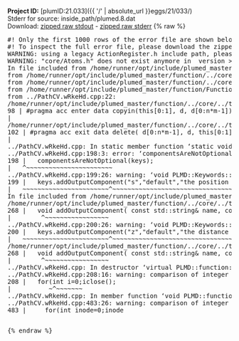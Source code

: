 **Project ID:** [plumID:21.033]({{ '/' | absolute_url }}eggs/21/033/)  
Stderr for source:  inside_path/plumed.8.dat   
Download: [zipped raw stdout](plumed.8.dat.plumed_master.stdout.txt.zip) - [zipped raw stderr](plumed.8.dat.plumed_master.stderr.txt.zip) 
{% raw %}
<pre>
#! Only the first 1000 rows of the error file are shown below
#! To inspect the full error file, please download the zipped raw stderr file above
WARNING: using a legacy ActionRegister.h include path, please use <<#include "core/ActionRegister.h">>
WARNING: "core/Atoms.h" does not exist anymore in  version >=2.10, you should change your code.
In file included from /home/runner/opt/include/plumed_master/function/../core/../tools/Tools.h:27,
from /home/runner/opt/include/plumed_master/function/../core/Action.h:28,
from /home/runner/opt/include/plumed_master/function/../core/ActionWithValue.h:25,
from /home/runner/opt/include/plumed_master/function/Function.h:25,
from ../PathCV.wRkeHd.cpp:22:
/home/runner/opt/include/plumed_master/function/../core/../tools/Tensor.h:98: warning: ignoring ‘#pragma acc enter’ [-Wunknown-pragmas]
98 | #pragma acc enter data copyin(this[0:1], d, d[0:n*m-1])
|
/home/runner/opt/include/plumed_master/function/../core/../tools/Tensor.h:102: warning: ignoring ‘#pragma acc exit’ [-Wunknown-pragmas]
102 | #pragma acc exit data delete( d[0:n*m-1], d, this[0:1])
|
../PathCV.wRkeHd.cpp: In static member function ‘static void PLMD::function::PathCV::registerKeywords(PLMD::Keywords&)’:
../PathCV.wRkeHd.cpp:198:3: error: ‘componentsAreNotOptional’ was not declared in this scope
198 |   componentsAreNotOptional(keys);
|   ^~~~~~~~~~~~~~~~~~~~~~~~
../PathCV.wRkeHd.cpp:199:26: warning: ‘void PLMD::Keywords::addOutputComponent(const std::string&, const std::string&, const std::string&)’ is deprecated: Use addOutputComponent with four argument and specify valid types for value from scalar/vector/matrix/grid [-Wdeprecated-declarations]
199 |   keys.addOutputComponent("s","default","the position on the path");
|   ~~~~~~~~~~~~~~~~~~~~~~~^~~~~~~~~~~~~~~~~~~~~~~~~~~~~~~~~~~~~~~~~~
In file included from /home/runner/opt/include/plumed_master/function/../core/Action.h:27:
/home/runner/opt/include/plumed_master/function/../core/../tools/Keywords.h:268:8: note: declared here
268 |   void addOutputComponent( const std::string& name, const std::string& key, const std::string& descr );
|        ^~~~~~~~~~~~~~~~~~
../PathCV.wRkeHd.cpp:200:26: warning: ‘void PLMD::Keywords::addOutputComponent(const std::string&, const std::string&, const std::string&)’ is deprecated: Use addOutputComponent with four argument and specify valid types for value from scalar/vector/matrix/grid [-Wdeprecated-declarations]
200 |   keys.addOutputComponent("z","default","the distance from the path");
|   ~~~~~~~~~~~~~~~~~~~~~~~^~~~~~~~~~~~~~~~~~~~~~~~~~~~~~~~~~~~~~~~~~~~
/home/runner/opt/include/plumed_master/function/../core/../tools/Keywords.h:268:8: note: declared here
268 |   void addOutputComponent( const std::string& name, const std::string& key, const std::string& descr );
|        ^~~~~~~~~~~~~~~~~~
../PathCV.wRkeHd.cpp: In destructor ‘virtual PLMD::function::PathCV::~PathCV()’:
../PathCV.wRkeHd.cpp:208:16: warning: comparison of integer expressions of different signedness: ‘int’ and ‘unsigned int’ [-Wsign-compare]
208 |   for(int i=0;i<mw_n_;++i){
|               ~^~~~~~
../PathCV.wRkeHd.cpp: In constructor ‘PLMD::function::PathCV::PathCV(const PLMD::ActionOptions&)’:
../PathCV.wRkeHd.cpp:236:16: warning: comparison of integer expressions of different signedness: ‘int’ and ‘unsigned int’ [-Wsign-compare]
236 |   for(int i=0;i<mw_n_;++i){
|               ~^~~~~~
../PathCV.wRkeHd.cpp:259:11: warning: comparison of integer expressions of different signedness: ‘int’ and ‘unsigned int’ [-Wsign-compare]
259 |       if(i==mw_id_) ifiles[i]->close();
|          ~^~~~~~~~
../PathCV.wRkeHd.cpp: In member function ‘void PLMD::function::PathCV::generatePath()’:
../PathCV.wRkeHd.cpp:483:26: warning: comparison of integer expressions of different signedness: ‘int’ and ‘unsigned int’ [-Wsign-compare]
483 |     for(int inode=0;inode<nnodes;inode++){
|                     ~~~~~^~~~~~~
../PathCV.wRkeHd.cpp: In member function ‘void PLMD::function::PathCV::readMultipleWalkers()’:
../PathCV.wRkeHd.cpp:941:16: warning: comparison of integer expressions of different signedness: ‘int’ and ‘unsigned int’ [-Wsign-compare]
941 |   for(int i=0;i<mw_n_;++i){
|               ~^~~~~~
../PathCV.wRkeHd.cpp:942:9: warning: comparison of integer expressions of different signedness: ‘int’ and ‘unsigned int’ [-Wsign-compare]
942 |     if(i==mw_id_) continue;
|        ~^~~~~~~~
../PathCV.wRkeHd.cpp:957:5: error: invalid use of incomplete type ‘class PLMD::Communicator’
957 |     comm.Barrier();
|     ^~~~
In file included from /home/runner/opt/include/plumed_master/function/../core/../tools/OFile.h:25,
from /home/runner/opt/include/plumed_master/function/../core/../tools/Log.h:25,
from /home/runner/opt/include/plumed_master/function/../core/Action.h:30:
/home/runner/opt/include/plumed_master/function/../core/../tools/FileBase.h:29:7: note: forward declaration of ‘class PLMD::Communicator’
29 | class Communicator;
|       ^~~~~~~~~~~~
../PathCV.wRkeHd.cpp:958:5: error: invalid use of incomplete type ‘class PLMD::Communicator’
958 |     multi_sim_comm.Barrier();
|     ^~~~~~~~~~~~~~
/home/runner/opt/include/plumed_master/function/../core/../tools/FileBase.h:29:7: note: forward declaration of ‘class PLMD::Communicator’
29 | class Communicator;
|       ^~~~~~~~~~~~
terminate called after throwing an instance of 'PLMD::Plumed::ExceptionError'
what():
(core/PlumedMain.cpp:1502) void PLMD::PlumedMain::load(const std::string&)
An error happened while executing command env PLUMED_ROOT='/home/runner/opt/lib/plumed_master' PLUMED_VERSION='2.11.0-dev' PLUMED_HTMLDIR='/home/runner/opt/share/doc/plumed_master' PLUMED_INCLUDEDIR='/home/runner/opt/include' PLUMED_PROGRAM_NAME='plumed_master' PLUMED_IS_INSTALLED='yes' "/home/runner/opt/lib/plumed_master"/scripts/mklib.sh -n -o ./../PathCV.2.11.0-dev.so ../PathCV.cpp

[pkrvm7jw40e0xgp:10759] *** Process received signal ***
[pkrvm7jw40e0xgp:10759] Signal: Aborted (6)
[pkrvm7jw40e0xgp:10759] Signal code:  (-6)
[pkrvm7jw40e0xgp:10759] [ 0] /lib/x86_64-linux-gnu/libc.so.6(+0x45330)[0x7f80f9e45330]
[pkrvm7jw40e0xgp:10759] [ 1] /lib/x86_64-linux-gnu/libc.so.6(pthread_kill+0x11c)[0x7f80f9e9eb2c]
[pkrvm7jw40e0xgp:10759] [ 2] /lib/x86_64-linux-gnu/libc.so.6(gsignal+0x1e)[0x7f80f9e4527e]
[pkrvm7jw40e0xgp:10759] [ 3] /lib/x86_64-linux-gnu/libc.so.6(abort+0xdf)[0x7f80f9e288ff]
[pkrvm7jw40e0xgp:10759] [ 4] /lib/x86_64-linux-gnu/libstdc++.so.6(+0xa5ff5)[0x7f80fa2a5ff5]
[pkrvm7jw40e0xgp:10759] [ 5] /lib/x86_64-linux-gnu/libstdc++.so.6(+0xbb0da)[0x7f80fa2bb0da]
[pkrvm7jw40e0xgp:10759] [ 6] /lib/x86_64-linux-gnu/libstdc++.so.6(_ZSt10unexpectedv+0x0)[0x7f80fa2a5a55]
[pkrvm7jw40e0xgp:10759] [ 7] /lib/x86_64-linux-gnu/libstdc++.so.6(+0xa5a6f)[0x7f80fa2a5a6f]
[pkrvm7jw40e0xgp:10759] [ 8] plumed_master(+0x146dd)[0x55b7c7c346dd]
[pkrvm7jw40e0xgp:10759] [ 9] /lib/x86_64-linux-gnu/libc.so.6(+0x2a1ca)[0x7f80f9e2a1ca]
[pkrvm7jw40e0xgp:10759] [10] /lib/x86_64-linux-gnu/libc.so.6(__libc_start_main+0x8b)[0x7f80f9e2a28b]
[pkrvm7jw40e0xgp:10759] [11] plumed_master(+0x15365)[0x55b7c7c35365]
[pkrvm7jw40e0xgp:10759] *** End of error message ***
</pre>
{% endraw %}
